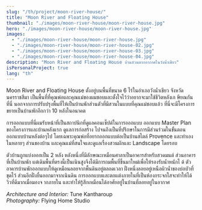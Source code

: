 ```yaml
---
slug: "/th/project/moon-river-house/"
title: "Moon River and Floating House"
thumbnail: "./images/moon-river-house/moon-river-house.jpg"
hero: "./images/moon-river-house/moon-river-house.jpg"
images:
  - "./images/moon-river-house/moon-river-house.jpg"
  - "./images/moon-river-house/moon-river-house-02.jpg"
  - "./images/moon-river-house/moon-river-house-03.jpg"
  - "./images/moon-river-house/moon-river-house-04.jpg"
description: "Moon River and Floating House บ้านสวนตากอากาศในวังน้ำเขียว"
isPersonalProject: true
lang: "th"
---
```


Moon River and Floating House ตั้งอยู่บนพื้นที่ขนาด 6 ไร่ในอำเภอวังน้ำเขียว
จังหวัดนครราชสีมา
เป็นพื้นที่ที่คุณพ่อและคุณแม่ของผมชอบและตั้งใจไว้ว่าอยากจะมาใช้ชีวิตหลังเก
ษียณกันที่นี่
นอกจากการปรับปรุงพื้นที่ให้เป็นบ้านพักส่วนตัวที่มีสวนในแบบที่คุณแม่ชอบแล้ว
ที่นี่จะมีโครงการขยายเป็นบ้านพักอีกกว่า 10 หลังในอนาคต

การออกแบบที่นี่ผมรับหน้าที่เป็นสถาปนิกที่ดูแลคอนเซ็ปต์ในการออกแบบ
ออกแบบ Master Plan ของโครงการและบ้านหลังแรก ดูแลการก่อสร้าง
ไปจนถึงเป็นที่ปรึกษาในการมีส่วนร่วมในขั้นตอนออกแบบบ้านหลังต่อๆไป
โดยเฉพาะคุณพ่อที่อยากออกแบบต่อเป็นบ้านสไตล์ Provence
และทำเองในหลายๆ ส่วนของบ้าน และคุณแม่ที่สนใจและดูแลเรื่องสวนผักและ
Landscape โดยรอบ

ตัวบ้านถูกแบ่งออกเป็น 2 หลัง
หลังหนึ่งที่มีลักษณะเหมือนศาลาเป็นอาคารสำหรับสวดมนต์
ส่วนอาคารที่เป็นบ้านพัก
แต่เดิมพื้นที่ตรงนี้เป็นเนินสูงจึงได้มีการถมพื้นที่ขึ้นมาใหม่เพื่อให้รองรับน้ำหนักไ
ด้ ตัวอาคารบ้านพักออกแบบให้ดูเหมือนลอยจากพื้นดินอยู่ตลอดเวลา
ฝั่งหนึ่งลอยอยู่เหนือผิวน้ำของบ่อบัวที่ขุดไว้ ส่วนอีกฝั่งยื่นออกมาจากเนินดิน
การออกแบบและตกแต่งภายในที่เป็นห้องกระจกใสจะทำให้ได้วิวที่ดีมากเมื่อมองจ
ากภายใน และทำให้รู้สึกเหมือนได้อาศัยอยู่ในบ้านที่ลอยอยู่ในอากาศ

_Architecture and Interior:_ Tune Kantharoup   
_Photography:_ Flying Home Studio
